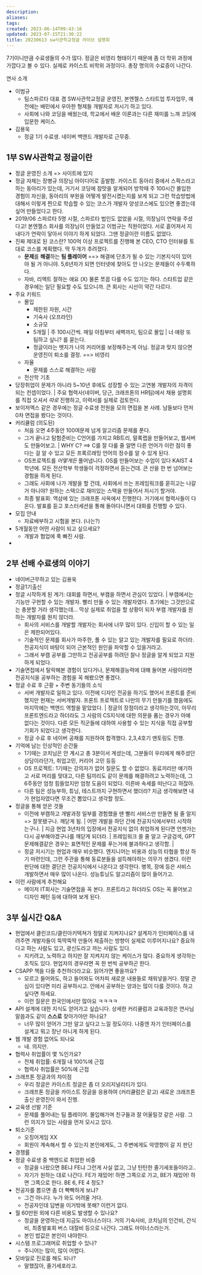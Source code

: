 ```yaml
---
description:
aliases: 
tags: 
created: 2023-06-14T09:43:16
updated: 2023-07-15T21:30:22
title: 20230613 sw사관학교정글 라이브 설명회
---
```


7기이니만큼 수료생들의 수가 많다. 정글은 비영리 형태이기 때문에 좀 더 학위 과정에 가깝다고 볼 수 있다. 실제로 카이스트 비학위 과정이다. 총장 명의의 수료증이 나간다. 

연사 소개
- 이범규
	- 팀스파르타 대표 겸 SW사관학교정글 운영진, 본엔젤스 스타트업 투자업무, 예전에는 배민에서 우아한 형제들 개발자로 저시기 하고 있다.
	- 사회에 나와 코딩을 배웠는데, 학교에서 배운 이론과는 다른 재미를 느껴 코딩에 입문한 케이스.
- 김용욱
	- 정글 1기 수료생. 네이버 백엔드 개발자로 근무중. 

## 1부 SW사관학교 정글이란

- 정글 운영진 소개 => 사이트에 있지
- 정글 자체는 장병규 의장님 아이디어로 출발함. 카이스트 동아리 중에서 스팍스라고 하는 동아리가 있는데, 거기서 코딩에 참맛을 알게되어 방학때 주 100시간 몰입한 경험이 자신을, 동아리의 부원을 어떻게 발전시켰는지를 보게 되고 그런 학습방법에 대해서 이렇게 찐으로 학습할 수 있는 코스가 개발자 양성코스에도 있으면 좋겠는데 싶어 만들었다고 한다. 
- 2019/06 스파르타 5명 시절, 스파르타 법인도 없었을 시절, 의장님이 연락을 주셨다고! 본엔젤스 회사를 의장님이 만들었고 이범규는 직원이었다. 서로 흩어져서 지내다가 연락이 닿아서 이야기 하게 되었다. 그땐 정글이란 이름도 없었다. 
- 진짜 제대로 된 코스란? 100억 이상 프로젝트를 진행해 본 CEO, CTO 인터뷰를 토대로 코스를 계획했다. 딱 두개가 추려졌다.
	- **문제**를 **해결**하는 **팀 플레이어** ==> 해결에 단초가 될 수 있는 기본지식이 있어야 될 거 아니야. 5,6년차가 되면 인터넷에 찾아도 안 나오는 문제들이 수두룩하다.  
	- 자바, 리액트 잘하는 애요 (X) 물론 쪼끔 다를 수도 있기는 하다. 스타트업 같은 경우에는 일단 필요할 수도 있으니까. 큰 회사는 시선이 약간 다르다.
- 주요 키워드
	- 몰입
		- 제한된 자원, 시간
		- 기숙사 (오프라인)
		- 소규모
		- 5개월 | 주 100시간씩. 매일 아침부터 새벽까지, 팀으로 몰입 | 너 얘랑 또 팀하고 싶니? 를 묻는다.
		- 정글이라는 뱃지가 나의 커리어를 보장해주는게 아님. 정글과 맞지 않으면 운영진이 퇴소를 결정. ==> 비영리
	- 자율
		- 문제를 스스로 해결하는 사람
	- 전산학 기초
- 당장취업이 문제가 아니라 5~10년 후에도 성장할 수 있는 고연봉 개발자의 자격이 되는 컨셉이었다. | 주요 협력사(네이버, 당근, 크래프톤의 HR팀)에서 채용 설명회를 직접 오셔서 *따로* 진행하고, 이력서를 실제로 검토한다. 
- 보이저엑스 같은 경우에는 정글 수료생 전원을 모의 면접을 본 사례. 남들보다 먼저 0차 면접을 봤다는 것이다.
- 커리큘럼 (의도된)
	- 처음 오면 4주동안 100여문제 넘게 알고리즘 문제를 푼다.
	- 그거 끝나고 탐험준비는 C언어를 가지고 RB트리, 말록랩을 만들어보고, 웹서버도 만들어보고. | WHY C? ==> C를 잘 다룰 줄 알면 다른 언어가 이런 점이 좋다는 걸 알 수 있고 모든 프록르래밍 언어의 정수를 알 수 있게 된다.
	- OS프로젝트를 *어떻게든* 풀어냅니다. OS를 만들어보는 수업이 있다 KAIST 4학년에. 모든 전산학부 학생들이 걱정하면서 듣는건데. 큰 산을 한 번 넘어보는 경험을 하게 된다.
	- 그래도 사회에 나가 개발을 할 건데, 사회에서 쓰는 프레임워크를 묻히고는 나갈 거 아니야? 원하는 스택으로 재미있는 스택을 만들어서 저시기 할거야.
	- 최종 발표회: 역삼에 있는 크래프톤 사옥에서 진행한다. 거기에서 협력사들이 다 온다. 발표를 듣고 포스터세션을 통해 돌아다니면서 대화를 진행할 수 있다.
- 모집 안내
	- 자료배부하고 시험을 본다. (나는?)
- 5개월동안 어떤 사람이 되고 싶으세요?
	- 개발과 협업에 푹 빠진 사람.
- 

## 2부 선배 수료생의 이야기

- 네이버근무하고 있는 김용욱
- 정글1기출신
- 정글 시작하게 된 계기: 대회를 하면서, 부캠을 하면서 관심이 있었다. | 부캠에서는 기능만 구현할 수 있는 개발자. 빨리 만들 수 있는 개발자였다. 초기에는 그것만으로는 충분할 거라 생각했는데... 막상 실제로 취업을 할 상황이 되자 부캠 개발자를 원하는 개발자를 원치 않더라.
	- 회사의 서비스를 개발할 개발자는 회사에 너무 많이 있다. 신입이 할 수 있는 일은 제한되어있다.
	- 기술적인 문제를 회사가 마주한, 풀 수 있는 알고 있는 개발자를 필요로 하더라. 전공지식이 바탕이 되어 근본적인 원인을 파악할 수 있을거라고.
	- 그래서 부캠 공부를 그만하고 전공공부를 하려던 찰나 정글을 알게 되었고 지원하게 되었다.
- 기술면접에서 탈락해본 경험이 있다거나, 문제해결능력에 대해 들어본 사람이라면 전공지식을 공부하는 경험을 꼭 해봤으면 좋겠다.
- 정글 수료 후 근황 + 주변 동기들의 소식
	- 서버 개발자로 일하고 있다. 이전에 디자인 전공을 하기도 했어서 프론트를 준비했지만 현재는 서버개발자. 프론트 프로젝트로 나만의 무기 만들기를 했음에도 마지막에는 백엔드 역할을 맡았었다. | 정글의 장점이라고 생각하는것이, 아무리 프론트엔드라고 하더라도 그 사람의 CS지식에 대한 의문을 품는 경우가 아예 없다는 것이다. 다른 모든 직군들에 대하여 사용할 수 있는 지식을 직접 공부할 기회가 되었다고 생각한다.
	- 정글 수료 후 네이버 공채를 지원하여 합격했다. 2,3,4호기 멘토링도 진행. 
- 기억에 남는 인상적인 순간들
	- 1기때는 코치님은 안 계시고 총 3분이서 계셨는데, 그분들이 우리에게 해주셨던 상담이라던가, 취업고민, 커리어 고민 등등 
	- OS 프로젝트: 1기때는 강의자가 없어 질문도 할 수 없었다. 동료끼리만 얘기하고 서로 머리를 맞대고, 다른 팀끼리도 같이 문제를 해결하려고 노력하는데, 그 6주동안 엄청 힘들었지만 엄청 도움이 되었다. 이른바 속세를 떠난다고 하잖아. 
	- 다른 팀은 성능부하, 튜닝, 테스트까지 구현하면서 했더라? 지금 생각해보면 내가 현업자였다면 무조건 뽑았다고 생각할 정도.
- 정글을 통해 얻은 것들
	- 이전에 부캠하고 개발과정 일부를 경험했을 땐 빨리 서비스만 만들면 될 줄 알지 => 잘못됐구나. 깨닫게 됨. | 어떤 개발을 하던 간에 전공지식에서부터 시작하는구나. | 지금 현업 3년차의 입장에서 전공지식 없이 취업하게 된다면 언젠가는 다시 공부해야겠구나를 깨닫게 되더라. | 프레임워크 쓸 줄 알고 구글검색, GPT 문제해결같은 경우는 표면적인 문제를 푸는거에 불과하다고 생각함. | 
	- 정글 저시기는 현업과 매우 비슷했다. 엔지니어는 비용과 성능의 타협을 항상 하기 마련인데, 그런 주관을 통해 동료분들을 설득해야하는 의무가 생겼다. 이런 판단에 대한 결단은 전공지식에서 나온다고 생각한다. 병목, 장애 등은 서비스 개발하면서 매우 많이 나온다. 성능튜닝도 알고리즘이 많이 들어가고. 
- 이런 사람에게 추천해요
	- 메이저 IT회사는 기술면접을 꼭 본다. 프론트라고 하더라도 OS는 꼭 물어보고 디자인 패턴 등에 대하여 보게 된다. 

## 3부 실시간 Q&A

- 현업에서 클린코드/클린아키텍쳐가 정말로 지켜지나요? 설계자가 인터페이스를 내려주면 개발자들이 뚝딱뚝딱 만들어 제출하는 방향이 실제로 이루어지나요? 중요하다고 하는 사람도 있고, 광신도라고 까는 사람도 있다.
	- 지키려고, 노력하고 하지만 잘 지켜지지 않는 케이스가 많다. 중요하게 생각하는 조직도 있다. 현업자의 경우라면 꼭 한 번씩 공부하곤 한다.
- CSAPP 책을 다들 추천하더라고요. 읽어가면 좋을까요?
	- 모르고 들어와도, 하고 들어와도 어차피 새로운 내용들로 채워넣을거다. 정말 관심이 있다면 미리 공부하시고. 안에서 공부하는 양과는 많이 다를 것이다. 하고 싶다면 하세요.
	- 이런 질문은 한국인에서만 많아요 ㅋㅋㅋㅋ
- API 설계에 대한 지식도 얻어가고 싶습니다. 상세한 커리큘럼과 교육과정은 연사님 말씀과도 같이 **스스로** 찾아가야만 하나요?
	- 너무 많이 얻어가 그만 알고 싶다고 느낄 정도이다. 나중엔 자기 인터페이스를 설계고 뭐고 장난 아니게 하게 된다.
- 웹 개발 경험 없어도 되나요
	- 네. 의지만.
- 협력사 취업률이 몇 %인가요?
	- 전체 취업률: 6개월 내 100%에 근접
	- 협력사 취업률은 50%에 근접
- 크래프톤 정글과의 차이점
	- 우리 정글은 카이스트 정글은 좀 더 오리지널리티가 있다.
	- 크래프톤 정글을 카이스트 정글을 응용하여 (커리큘럼은 같고) 새로운 크래프톤 출신 운영진이 와서 진행.
- 교육생 선발 기준
	- 문제를 풀어내는 팀 플레이어. 몰입해가며 친구들과 잘 어울릴것 같은 사람. 그런 의지가 있는 사람을 먼저 모시고 있다.
- 퇴소기준
	- 오징어게임 XX
	- 회원이 계속해서 할 수 있는지 본인에게도, 그 주변에게도 악영향이 갈 지 판단
- 경쟁률
- 정글 수료생 중 백엔드로 취업한 비중
	- 정글을 나왔으면 BE냐 FE냐 그런게 사실 없고, 그냥 탄탄한 줄기세포들이라고..
	- 자기가 원하는 대로 나간다. FE가 재밌어! 하면 그쪽으로 가고, BE가 재밌어! 하면 그쪽으로 한다. BE 6, FE 4 정도?
- 전공자를 뽑으면 좀 더 빡빡하게 보냐?
	- 그건 아니다. 누가 와도 어려울 거다.  
	- 전공자인데 답변을 이거밖에 못해? 이런거 없다.
- 월 60만원 외에 다른 비용도 발생할 수 있나요?
	- 정글을 운영하는데 지금도 마이너스이다. 거의 기숙사비, 코치님의 인건비, 간식비, 최종발표회 버스 대절비 등으로 나간다. 그래도 마이너스라는거.
	- 본인 밥값은 본인이 내야한다.
- 시스템 프로그래머로 취업할 수 있나?
	- 주니어는 많이, 많이 어렵다.
- 모바일로 진로를 해도 되나?
	- 말했잖아, 줄기세포라고.
